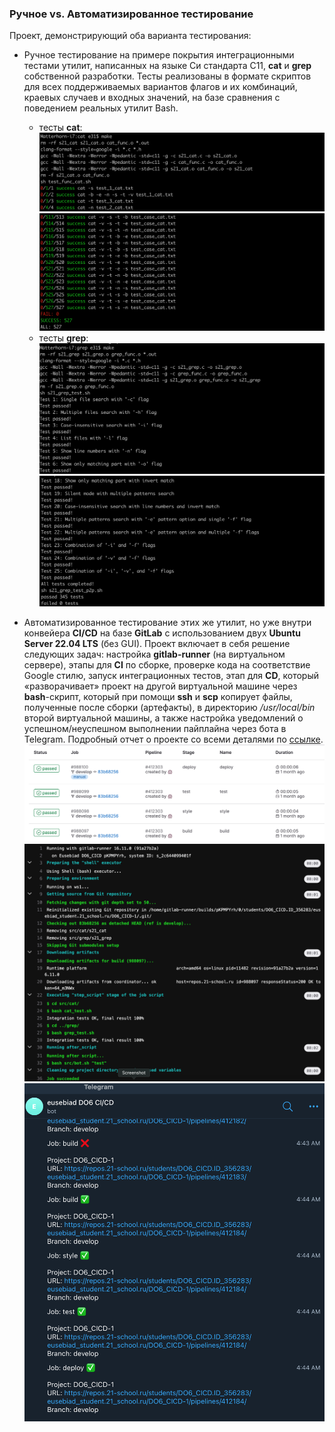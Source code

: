 ### Ручное vs. Автоматизированное тестирование

Проект, демонстрирующий оба варианта тестирования:

- Ручное тестирование на примере покрытия интеграционными тестами утилит, написанных на языке Си стандарта C11, **сat** и **grep** собственной разработки. Тесты реализованы в формате скриптов для всех поддерживаемых вариантов флагов и их комбинаций, краевых случаев и входных значений, на базе сравнения с поведением реальных утилит Bash.
		
	- тесты **cat**:
	![cat1](./misc/images/cat1.png)
	![cat2](./misc/images/cat2.png)
	- тесты **grep**:
	![grep1](./misc/images/grep1.png)
	![grep2](./misc/images/grep2.png)
	

- Автоматизированное тестирование этих же утилит, но уже внутри конвейера **CI/CD** на базе **GitLab** с использованием двух **Ubuntu Server 22.04 LTS** (без GUI). Проект включает в себя решение следующих задач: настройка **gitlab-runner** (на виртуальном сервере), этапы для **CI** по сборке, проверке кода на соответствие Google стилю, запуск интеграционных тестов, этап для **CD**, который «разворачивает» проект на другой виртуальной машине через **bash**-скрипт, который при помощи **ssh** и **scp** копирует файлы, полученные после сборки (артефакты), в директорию */usr/local/bin* второй виртуальной машины, а также настройка уведомлений о успешном/неуспешном выполнении пайплайна через бота в Telegram.  Подробный отчет о проекте со всеми деталями по [ссылке](https://github.com/zhdanov-n/zhdanov-n/blob/main/manual_vs_automated/automated/readme.md).
	![cicd1](./misc/images/cicd1.png)
	![cicd2](./misc/images/cicd2.png)
	![сicd3](./automated/misc/images/part6-1.png)  